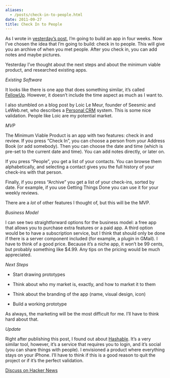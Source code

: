 ```yaml
---
aliases:
  - /posts/check-in-to-people.html
date: 2011-09-27
title: Check In to People
---
```


As I wrote in [yesterday’s
post](/post/10680838726/one-app-in-four-weeks-kickoff), I’m going to build an
app in four weeks. Now I’ve chosen the idea that I’m going to build: check in to
people. This will give you an archive of when you met people. After you check
in, you can add notes and maybe pictures.&#10;

Yesterday I’ve thought about the next steps and about the minimum viable
product, and researched existing apps.&#10;

*Existing Software*

It looks like there is one app that does something similar, it’s called
[FellowUp](http://www.fellowup.com/). However, it doesn’t include the time
aspect as much as I want to.&#10;

I also stumbled on a blog post by Loic Le Meur, founder of Seesmic and
LeWeb.net, who describes a [Personal
CRM](http://loiclemeur.com/english/2011/03/its-time-for-personal-asshole-proof-crm.html)
system. This is some nice validation. People like Loic are my potential
market.&#10;

*MVP*

The Minimum Viable Product is an app with two features: check in and review. If
you press “Check In”, you can choose a person from your Address Book (or add
somebody). Then you can choose the date and time (which is pre-set to the
current date and time). You can add notes directly, or later on.&#10;

If you press “People”, you get a list of your contacts. You can browse them
alphabetically, and selecting a contact gives you the full history of your
check-ins with that person.&#10;

Finally, if you press “Archive” you get a list of your check-ins, sorted by
date. For example, if you use Getting Things Done you can use it for your weekly
reviews.&#10;

There are a *lot* of other features I thought of, but this will be the MVP.&#10;

*Business Model*

I can see two straightforward options for the business model: a free app that
allows you to purchase extra features or a paid app. A third option would be to
have a subscription service, but I think that should only be done if there is a
server component included (for example, a plugin in GMail). I have to think of a
good price. Because it’s a niche app, it won’t be 99 cents, but probably
something like $4.99. Any tips on the pricing would be much appreciated.&#10;

*Next Steps*

  - Start drawing prototypes

  - Think about who my market is, exactly, and how to market it to them

  - Think about the branding of the app (name, visual design, icon)

  - Build a working prototype

As always, the marketing will be the most difficult for me. I’ll have to think
hard about that.&#10;

*Update*

Right after publishing this post, I found out about
[Hashable](http://hashable.com/). It’s a very similar tool, however, it’s a
service that requires you to login, and it’s social (you can share things with
people). I envisioned a product where everything stays on your iPhone. I’ll have
to think if this is a good reason to quit the project or if it’s the perfect
validation.&#10;

[Discuss on Hacker News](http://news.ycombinator.com/item?id=3042712)
